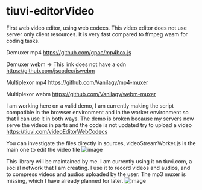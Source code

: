# tiuvi-editorVideo
First web video editor, using web codecs. This video editor does not use server only client resources. It is very fast compared to ffmpeg wasm for coding tasks.

Demuxer mp4
https://github.com/gpac/mp4box.js

Demuxer webm -> This link does not have a cdn
https://github.com/jscodec/jswebm

Multiplexor mp4
https://github.com/Vanilagy/mp4-muxer

Multiplexor webm
https://github.com/Vanilagy/webm-muxer

I am working here on a valid demo, I am currently making the script compatible in the browser environment and in the worker environment so that I can use it in both ways. 
The demo is broken because my servers now serve the videos in parts and the code is not updated try to upload a video
https://tiuvi.com/videoEditorWebCodecs

You can investigate the files directly in sources, videoStreamWorker.js is the main one to edit the video file
![image](https://github.com/tiuvi/tiuvi-editorVideo/assets/69035383/624566ec-2643-4701-843f-38882618d911)

This library will be maintained by me. I am currently using it on tiuvi.com, a social network that I am creating. I use it to record videos and audios, and to compress videos and audios uploaded by the user. The mp3 muxer is missing, which I have already planned for later.
![image](https://github.com/user-attachments/assets/f9a728af-fd40-4b4f-880d-04e7bd553778)

